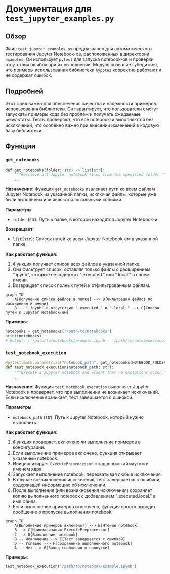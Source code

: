 # Документация для `test_jupyter_examples.py`

## Обзор

Файл `test_jupyter_examples.py` предназначен для автоматического тестирования Jupyter Notebook-ов, расположенных в директории `examples`. Он использует `pytest` для запуска notebook-ов и проверки отсутствия ошибок при их выполнении. Модуль позволяет убедиться, что примеры использования библиотеки `hypotez` корректно работают и не содержат ошибок.

## Подробней

Этот файл важен для обеспечения качества и надежности примеров использования библиотеки. Он гарантирует, что пользователи смогут запускать примеры кода без проблем и получать ожидаемые результаты. Тесты проверяют, что все notebook-и выполняются без исключений, что особенно важно при внесении изменений в кодовую базу библиотеки.

## Функции

### `get_notebooks`

```python
def get_notebooks(folder: str) -> list[str]:
    """Retrieve all Jupyter notebook files from the specified folder."""
    ...
```

**Назначение**: Функция `get_notebooks` извлекает пути ко всем файлам Jupyter Notebook из указанной папки, исключая файлы, которые уже были выполнены или являются локальными копиями.

**Параметры**:
- `folder` (str): Путь к папке, в которой находятся Jupyter Notebook-и.

**Возвращает**:
- `list[str]`: Список путей ко всем Jupyter Notebook-ам в указанной папке.

**Как работает функция**:

1.  Функция получает список всех файлов в указанной папке.
2.  Она фильтрует список, оставляя только файлы с расширением ".ipynb", которые не содержат ".executed." или ".local." в своем имени.
3.  Возвращает список полных путей к отфильтрованным файлам.

```mermaid
graph TD
    A[Получение списка файлов в папке] --> B{Фильтрация файлов по расширению и имени}
    B -- ".ipynb" и отсутствие ".executed." и ".local." --> C[Список путей к Jupyter Notebook-ам]
```

**Примеры**:

```python
notebooks = get_notebooks("/path/to/notebooks")
print(notebooks)
# Output: ['/path/to/notebooks/example.ipynb', '/path/to/notebooks/another_example.ipynb']
```

### `test_notebook_execution`

```python
@pytest.mark.parametrize("notebook_path", get_notebooks(NOTEBOOK_FOLDER))
def test_notebook_execution(notebook_path: str):
    """Execute a Jupyter notebook and assert that no exceptions occur."""
    ...
```

**Назначение**: Функция `test_notebook_execution` выполняет Jupyter Notebook и проверяет, что при выполнении не возникает исключений. Если исключение возникает, тест завершается с ошибкой.

**Параметры**:
- `notebook_path` (str): Путь к Jupyter Notebook, который нужно выполнить.

**Как работает функция**:

1.  Функция проверяет, включено ли выполнение примеров в конфигурации.
2.  Если выполнение примеров включено, функция открывает указанный notebook.
3.  Инициализирует `ExecutePreprocessor` с заданным таймаутом и именем ядра.
4.  Запускает выполнение notebook, перехватывая любые исключения.
5.  В случае возникновения исключения, тест завершается с ошибкой, содержащей информацию об исключении.
6.  После выполнения (или возникновения исключения) сохраняет копию выполненного notebook с добавлением ".executed.local." в имя файла.
7.  Если выполнение примеров отключено, функция просто выводит сообщение о пропуске выполнения notebook.

```mermaid
graph TD
    A{Выполнение примеров включено?} --> B[Чтение notebook]
    B --> C[Инициализация ExecutePreprocessor]
    C --> D{Выполнение notebook}
    D -- Исключение --> E[Тест завершается с ошибкой]
    D -- Успешно --> F[Сохранение выполненного notebook]
    A -- Нет --> G[Вывод сообщения о пропуске]
```

**Примеры**:

```python
test_notebook_execution("/path/to/notebook/example.ipynb")